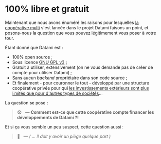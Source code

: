 # 100% libre et gratuit

<!-- 🚧  &nbsp; `Redaction in progress...` -->

Maintenant que nous avons énuméré les raisons pour lesquelles [la coopérative multi](https://multi.coop) s'est lancée dans le projet Datami faisons un point, et posons-nous la question que vous pouvez légitimement vous poser à votre tour.

Étant donné que Datami est :

- 100% open source ;
- Sous licence [GNU GPL v3](/software) ;
- Gratuit à utiliser, extensivement (on ne vous demande pas de créer de compte pour utiliser Datami) ;
- Sans aucun _backend_ propriétaire dans son code source ;
- Et finalement - pour couronner le tout - développé par une structure coopérative privée pour qui [les investissements extérieurs sont plus limités que pour d'autres types de sociétés](https://www.cairn.info/revue-des-sciences-de-gestion-2011-3-page-97.htm)...

La question se pose :

> 😧 &nbsp; — **Comment est-ce que cette coopérative compte financer les développements de Datami ?!**

Et si ça vous semble un peu suspect, cette question aussi :

> 🤔 &nbsp; — _( ... Il doit y avoir un piège quelque part )_
